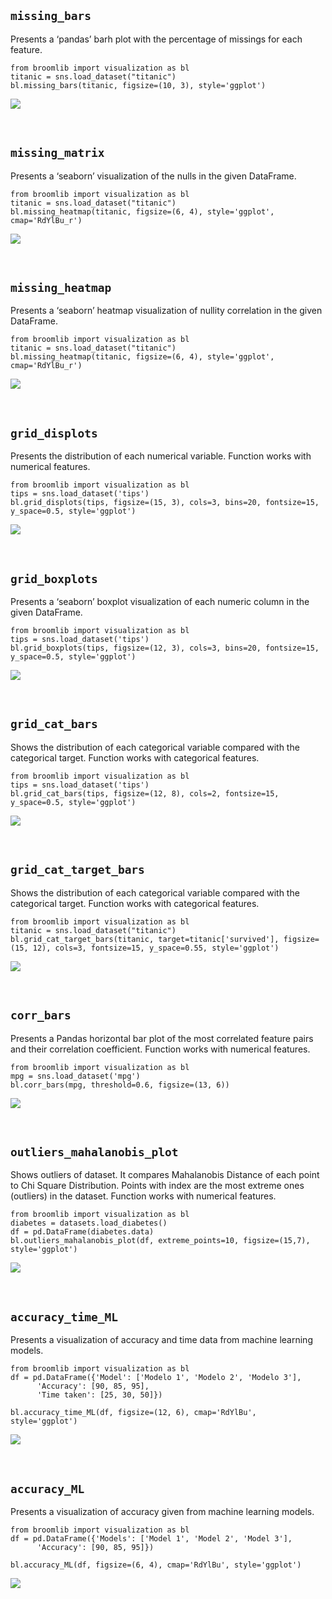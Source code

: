 

## `missing_bars`
Presents a ‘pandas’ barh plot with the percentage of missings for each feature.

```
from broomlib import visualization as bl
titanic = sns.load_dataset("titanic")
bl.missing_bars(titanic, figsize=(10, 3), style='ggplot')
```

![](images\missing_bars.png)

<p><br></p>


## `missing_matrix`
Presents a ‘seaborn’ visualization of the nulls in the given DataFrame.

```
from broomlib import visualization as bl
titanic = sns.load_dataset("titanic")
bl.missing_heatmap(titanic, figsize=(6, 4), style='ggplot', cmap='RdYlBu_r')
```

![](images\missing_matrix.png)

<p><br></p>


## `missing_heatmap`
Presents a ‘seaborn’ heatmap visualization of nullity correlation in the given DataFrame.

```
from broomlib import visualization as bl
titanic = sns.load_dataset("titanic")
bl.missing_heatmap(titanic, figsize=(6, 4), style='ggplot', cmap='RdYlBu_r')
```

![](images\missing_heatmap.png)

<p><br></p>


## `grid_displots`
Presents the distribution of each numerical variable.
Function works with numerical features.

```
from broomlib import visualization as bl
tips = sns.load_dataset('tips')
bl.grid_displots(tips, figsize=(15, 3), cols=3, bins=20, fontsize=15, y_space=0.5, style='ggplot')
```

![](images\grid_displots.png)

<p><br></p>


## `grid_boxplots`
Presents a ‘seaborn’ boxplot visualization of each numeric column in the given DataFrame.

```
from broomlib import visualization as bl
tips = sns.load_dataset('tips')
bl.grid_boxplots(tips, figsize=(12, 3), cols=3, bins=20, fontsize=15, y_space=0.5, style='ggplot')
```

![](images\grid_boxplots.png)

<p><br></p>


## `grid_cat_bars`
Shows the distribution of each categorical variable compared with the categorical target.
Function works with categorical features.

```
from broomlib import visualization as bl
tips = sns.load_dataset('tips')
bl.grid_cat_bars(tips, figsize=(12, 8), cols=2, fontsize=15, y_space=0.5, style='ggplot')
```

![](images\grid_cat_bars.png)

<p><br></p>


## `grid_cat_target_bars`
Shows the distribution of each categorical variable compared with the categorical target.
Function works with categorical features.

```
from broomlib import visualization as bl
titanic = sns.load_dataset("titanic")
bl.grid_cat_target_bars(titanic, target=titanic['survived'], figsize=(15, 12), cols=3, fontsize=15, y_space=0.55, style='ggplot')
```

![](images\grid_cat_target_bars.png)

<p><br></p>


## `corr_bars`
Presents a Pandas horizontal bar plot of the most correlated feature pairs and their correlation coefficient.
Function works with numerical features.

```
from broomlib import visualization as bl
mpg = sns.load_dataset('mpg')
bl.corr_bars(mpg, threshold=0.6, figsize=(13, 6))
```

![](images\corr_bars.png)

<p><br></p>


## `outliers_mahalanobis_plot`
Shows outliers of dataset. It compares Mahalanobis Distance of each point to Chi Square Distribution. 
Points with index are the most extreme ones (outliers) in the dataset. 
Function works with numerical features.

```
from broomlib import visualization as bl
diabetes = datasets.load_diabetes()
df = pd.DataFrame(diabetes.data)
bl.outliers_mahalanobis_plot(df, extreme_points=10, figsize=(15,7), style='ggplot')
```

![](images\outliers_mahalanobis_plot.png)

<p><br></p>


## `accuracy_time_ML`
Presents a visualization of accuracy and time data from machine learning models.
```
from broomlib import visualization as bl
df = pd.DataFrame({'Model': ['Modelo 1', 'Modelo 2', 'Modelo 3'], 
      'Accuracy': [90, 85, 95],
      'Time taken': [25, 30, 50]})

bl.accuracy_time_ML(df, figsize=(12, 6), cmap='RdYlBu', style='ggplot')
```

![](images\accuracy_time_ML.png)

<p><br></p>


## `accuracy_ML`
Presents a visualization of accuracy given from machine learning models.
```
from broomlib import visualization as bl
df = pd.DataFrame({'Models': ['Model 1', 'Model 2', 'Model 3'], 
      'Accuracy': [90, 85, 95]})

bl.accuracy_ML(df, figsize=(6, 4), cmap='RdYlBu', style='ggplot')
```

![](images\accuracy_ML.png)

<p><br></p>